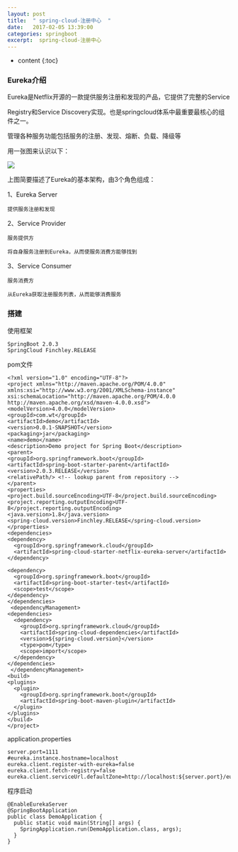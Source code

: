 ```yaml
---
layout: post
title:  " spring-cloud-注册中心  "
date:   2017-02-05 13:39:00
categories: springboot
excerpt:  spring-cloud-注册中心
---
```


* content
{:toc}


### Eureka介绍

Eureka是Netflix开源的一款提供服务注册和发现的产品，它提供了完整的Service 

Registry和Service Discovery实现。也是springcloud体系中最重要最核心的组件之一。

管理各种服务功能包括服务的注册、发现、熔断、负载、降级等

用一张图来认识以下：


![](http://i63.tinypic.com/miz29x.jpg)



上图简要描述了Eureka的基本架构，由3个角色组成：

1、Eureka Server

    提供服务注册和发现

2、Service Provider

    服务提供方

    将自身服务注册到Eureka，从而使服务消费方能够找到

3、Service Consumer

    服务消费方

    从Eureka获取注册服务列表，从而能够消费服务


### 搭建

使用框架

    SpringBoot 2.0.3
    SpringCloud Finchley.RELEASE


pom文件


    <?xml version="1.0" encoding="UTF-8"?>
    <project xmlns="http://maven.apache.org/POM/4.0.0" xmlns:xsi="http://www.w3.org/2001/XMLSchema-instance"
    xsi:schemaLocation="http://maven.apache.org/POM/4.0.0 http://maven.apache.org/xsd/maven-4.0.0.xsd">
    <modelVersion>4.0.0</modelVersion>
    <groupId>com.wt</groupId>
    <artifactId>demo</artifactId>
    <version>0.0.1-SNAPSHOT</version>
    <packaging>jar</packaging>
    <name>demo</name>
    <description>Demo project for Spring Boot</description>
    <parent>
    <groupId>org.springframework.boot</groupId>
    <artifactId>spring-boot-starter-parent</artifactId>
    <version>2.0.3.RELEASE</version>
    <relativePath/> <!-- lookup parent from repository -->
    </parent>
    <properties>
    <project.build.sourceEncoding>UTF-8</project.build.sourceEncoding>
    <project.reporting.outputEncoding>UTF-8</project.reporting.outputEncoding>
    <java.version>1.8</java.version>
    <spring-cloud.version>Finchley.RELEASE</spring-cloud.version>
    </properties>
    <dependencies>
    <dependency>
      <groupId>org.springframework.cloud</groupId>
      <artifactId>spring-cloud-starter-netflix-eureka-server</artifactId>
    </dependency>
    
    <dependency>
      <groupId>org.springframework.boot</groupId>
      <artifactId>spring-boot-starter-test</artifactId>
      <scope>test</scope>
    </dependency>
    </dependencies>
     <dependencyManagement>
    <dependencies>
      <dependency>
        <groupId>org.springframework.cloud</groupId>
        <artifactId>spring-cloud-dependencies</artifactId>
        <version>${spring-cloud.version}</version>
        <type>pom</type>
        <scope>import</scope>
      </dependency>
    </dependencies>
     </dependencyManagement>
    <build>
    <plugins>
      <plugin>
        <groupId>org.springframework.boot</groupId>
        <artifactId>spring-boot-maven-plugin</artifactId>
      </plugin>
    </plugins>
    </build>
    </project>


application.properties

    server.port=1111
    #eureka.instance.hostname=localhost
    eureka.client.register-with-eureka=false
    eureka.client.fetch-registry=false
    eureka.client.serviceUrl.defaultZone=http://localhost:${server.port}/eureka/


程序启动



    @EnableEurekaServer
    @SpringBootApplication
    public class DemoApplication {
      public static void main(String[] args) {
        SpringApplication.run(DemoApplication.class, args);
      }
    }

